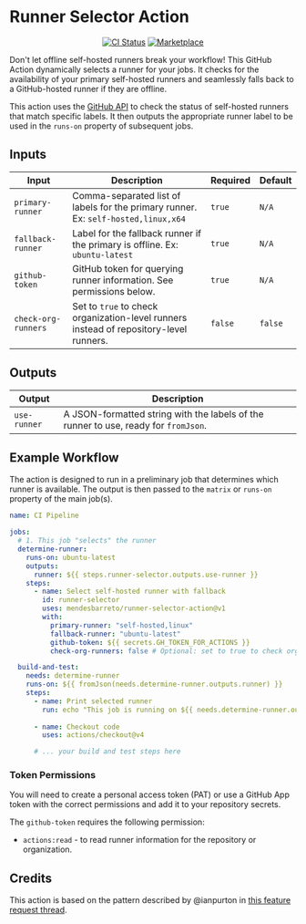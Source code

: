 # Runner Selector Action

<p align="center">
<a href="https://github.com/mendesbarreto/runner-selector/actions"><img alt="CI Status" src="https://github.com/mendesbarreto/runner-selector/workflows/units-test/badge.svg"></a>
<a href="https://github.com/marketplace/actions/runner-selector"><img alt="Marketplace" src="https://img.shields.io/badge/Marketplace-Runner%20Selector-blue.svg?colorA=24292e&colorB=0366d6&style=flat&longCache=true&logo=github"></a>
</p>

Don't let offline self-hosted runners break your workflow! This GitHub Action dynamically selects a runner for your jobs. It checks for the availability of your primary self-hosted runners and seamlessly falls back to a GitHub-hosted runner if they are offline.

This action uses the [GitHub API](https://docs.github.com/en/rest/actions/self-hosted-runners) to check the status of self-hosted runners that match specific labels. It then outputs the appropriate runner label to be used in the `runs-on` property of subsequent jobs.

## Inputs

| Input             | Description                                                                                | Required | Default |
| ----------------- | ------------------------------------------------------------------------------------------ | -------- | ------- |
| `primary-runner`  | Comma-separated list of labels for the primary runner. Ex: `self-hosted,linux,x64`         | `true`   | `N/A`   |
| `fallback-runner` | Label for the fallback runner if the primary is offline. Ex: `ubuntu-latest`               | `true`   | `N/A`   |
| `github-token`    | GitHub token for querying runner information. See permissions below.                       | `true`   | `N/A`   |
| `check-org-runners`| Set to `true` to check organization-level runners instead of repository-level runners.     | `false`  | `false` |

## Outputs

| Output       | Description                                                                    |
| ------------ | ------------------------------------------------------------------------------ |
| `use-runner` | A JSON-formatted string with the labels of the runner to use, ready for `fromJson`. |

## Example Workflow

The action is designed to run in a preliminary job that determines which runner is available. The output is then passed to the `matrix` or `runs-on` property of the main job(s).

```yaml
name: CI Pipeline

jobs:
  # 1. This job "selects" the runner
  determine-runner:
    runs-on: ubuntu-latest
    outputs:
      runner: ${{ steps.runner-selector.outputs.use-runner }}
    steps:
      - name: Select self-hosted runner with fallback
        id: runner-selector
        uses: mendesbarreto/runner-selector-action@v1 
        with:
          primary-runner: "self-hosted,linux"
          fallback-runner: "ubuntu-latest"
          github-token: ${{ secrets.GH_TOKEN_FOR_ACTIONS }}
          check-org-runners: false # Optional: set to true to check org-level runners

  build-and-test:
    needs: determine-runner
    runs-on: ${{ fromJson(needs.determine-runner.outputs.runner) }}
    steps:
      - name: Print selected runner
        run: echo "This job is running on ${{ needs.determine-runner.outputs.runner }}"
      
      - name: Checkout code
        uses: actions/checkout@v4

      # ... your build and test steps here
```

### Token Permissions

You will need to create a personal access token (PAT) or use a GitHub App token with the correct permissions and add it to your repository secrets.

The `github-token` requires the following permission:

* `actions:read` - to read runner information for the repository or organization.

## Credits

This action is based on the pattern described by @ianpurton in [this feature request thread](https://github.com/orgs/community/discussions/20019#discussioncomment-5414593).

